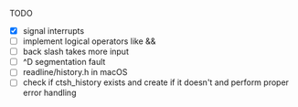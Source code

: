 TODO
* [x] signal interrupts
* [ ] implement logical operators like &&
* [ ] back slash takes more input
* [ ] ^D segmentation fault
* [ ] readline/history.h in macOS
* [ ] check if ctsh_history exists and create if it doesn't and perform proper error handling
